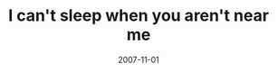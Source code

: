 ---
layout: base.njk
title : 'I can&#39;t sleep when you aren&#39;t near me' 
view_title : 'I can&#39;t sleep when you aren&#39;t near me' 
year : '2007' 
date : '2007-11-01' 
img_file : '/drawing/icantsleepwhenyouarentnearme.png' 
html_file : 'icantsleepwhenyouarentnearme' 
next_html : 'wedliketointroduceyoutothestaff.html' 
year_order : '236' 
permalink : "title/{{html_file}}.html"
---